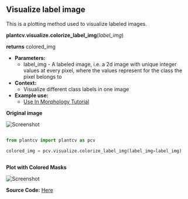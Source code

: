 ## Visualize label image

This is a plotting method used to visualize labeled images.

**plantcv.visualize.colorize_label_img**(*label_img*)

**returns** colored_img

- **Parameters:**
    - label_img - A labeled image, i.e. a 2d image with unique integer values at every pixel, where the values represent for the class the pixel belongs to
- **Context:**
    - Visualize different class labels in one image
- **Example use:**
    - [Use In Morphology Tutorial](tutorials/morphology_tutorial.md)

**Original image**

![Screenshot](img/tutorial_images/machine_learning/color_image.jpg)

```python

from plantcv import plantcv as pcv

colored_img = pcv.visualize.colorize_label_img(label_img=label_img)
                                       
```

**Plot with Colored Masks**

![Screenshot](img/documentation_images/colorize_masks/colored_classes.jpg)

**Source Code:** [Here](https://github.com/danforthcenter/plantcv/blob/main/plantcv/plantcv/visualize/colorize_label_img.py)
